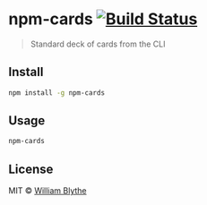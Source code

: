 # npm-cards [![Build Status](https://travis-ci.org/willyb321/npm-cards.svg?branch=master)](https://travis-ci.org/willyb321/npm-cards)

> Standard deck of cards from the CLI


## Install

```sh
npm install -g npm-cards
```


## Usage

```sh
npm-cards
```

## License

MIT © [William Blythe](https://tehsuperwilly.tech)

